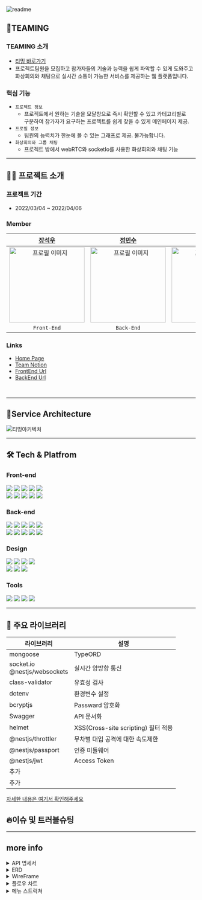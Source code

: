 ![readme](https://user-images.githubusercontent.com/46555489/161640050-44a6df10-0338-498b-8cb2-17ba3dd5ff58.png)

<!-- 서비스 간략설명  -->

## 🌠TEAMING

### TEAMING 소개

- [티밍 바로가기](https://teaming.link)
- 프로젝트팀원을 모집하고 참가자들의 기술과 능력을 쉽게 파악할 수 있게 도와주고 <br> 화상회의와 채팅으로 실시간 소통이 가능한 서비스를 제공하는 웹 플랫폼입니다.

### 핵심 기능

- `프로젝트 정보`
  - 프로젝트에서 원하는 기술을 모달창으로 즉시 확인할 수 있고 카테고리별로 <br> 구분하여 참가자가 요구하는 프로젝트를 쉽게 찾을 수 있게 메인페이지 제공.
- `프로필 정보`
  - 팀원의 능력치가 한눈에 볼 수 있는 그래프로 제공.
불가능합니다.
- `화상회의와 그룹 채팅`
  - 프로젝트 방에서 webRTC와 socketIo를 사용한 화상회의와 채팅 기능


---

## 👨‍💻 프로젝트 소개

### **프로젝트 기간**

- 2022/03/04 ~ 2022/04/06

### Member
<!-- 
|  Name  |  Position  |                               Link                               |
| :----: | :--------: | :--------------------------------------------------------------: |
| 장석우 | 프론트엔드 |     [https://github.com/jsw4215](https://github.com/jsw4215)     |
| 정민수 |   백엔드   |  [https://github.com/jeongmisnu](https://github.com/jeongmisnu)  |
| 이원진 |   백엔드   | [https://github.com/WON-JIN-LEE](https://github.com/WON-JIN-LEE) |
| 전도현 |   디자인   |                               [https://www.behance.net/Jeon-Do-Hyeon](https://www.behance.net/8c7e3f9a/appreciated)                               | -->

|                                                         [장석우](https://github.com/jsw4215)                                            |                                                         [정민수](https://github.com/jeongmisnu)                                                          |                                                      [이원진](https://github.com/WON-JIN-LEE)                                                       |                                                        [전도현](https://www.behance.net/8c7e3f9a/appreciated)                                                         |                                                                                            
| :----------------------------------------------------------------------------------------------------------------------------------------------------: | :----------------------------------------------------------------------------------------------------------------------------------------------------: | :---------------------------------------------------------------------------------------------------------------------------------------------------: | :---------------------------------------------------------------------------------------------------------------------------------------------------: | 
| <img src="https://avatars.githubusercontent.com/u/55970155?v=4" alt="프로필 이미지" width="200px"/> |  <img src="https://avatars.githubusercontent.com/u/97424268?v=4" alt="프로필 이미지" width="200px"/> | <img src="https://avatars.githubusercontent.com/u/46555489?v=4/152671737-f29d8e5c-76fd-482f-a133-32bedf3a4805.png" alt="프로필 이미지" width="200px" /> | <img src="https://a5.behance.net/0922ca289eb5ace1e0727b742a1f14f76639d8f5/img/profile/no-image-115.png?cb=264615658" alt="프로필 이미지" width="200px" /> 
|                                                                      `Front-End`                                               |                                                                      `Back-End`                                                                       |                                                                      `Back-End`                                                                          |                                                                       `Designer`                                                                       |                                                                      

### Links
- [Home Page](https://teaming.link)
- [Team Notion](https://www.notion.so/Teaming-c266b86faf844358af8b7c1b46c83a1e)
- [FrontEnd Url](https://github.com/teaming-project-team3/teaming_frontend)
- [BackEnd Url ](https://github.com/teaming-project-team3/teaming_backend)

<br>

---

## 💎Service Architecture

![티밍아키텍처](https://user-images.githubusercontent.com/46555489/161584453-979755f5-485f-48e4-b048-83c0da243376.png)


---

## 🛠 Tech & Platfrom

### **Front-end**
<p>
<img src="https://img.shields.io/badge/javascript-F7DF1E?style=for-the-badge&logo=javascript&logoColor=black">
<img src="https://img.shields.io/badge/React-61DAFB?style=for-the-badge&logo=React&logoColor=black">
<img src="https://img.shields.io/badge/Redux-764ABC?style=for-the-badge&logo=Redux&logoColor=white">
<img src="https://img.shields.io/badge/Tailwind-06B6D4?style=for-the-badge&logo=Tailwind CSS&logoColor=white">
<img src="https://img.shields.io/badge/html-E34F26?style=for-the-badge&logo=html5&logoColor=white">
  <br>
<img src="https://img.shields.io/badge/css-1572B6?style=for-the-badge&logo=css3&logoColor=white">
<img src="https://img.shields.io/badge/WebRTC-333333?style=for-the-badge&logo=WebRTC&logoColor=white">
<img src="https://img.shields.io/badge/socket.io-ffffff?style=for-the-badge&logo=socket.io&logoColor=black">
<img src="https://img.shields.io/badge/CloudFront-D05C4B?style=for-the-badge&logo=Amazon AWS&logoColor=white">
<img src="https://img.shields.io/badge/Amazon S3-569A31?style=for-the-badge&logo=Amazon S3&logoColor=white">
<br>
</p>

### **Back-end**
<p>
<img src="https://img.shields.io/badge/node.js-339933?style=for-the-badge&logo=Node.js&logoColor=white">
<img src="https://img.shields.io/badge/NestJS-E0234E?style=for-the-badge&logo=NestJS&logoColor=white">
<img src="https://img.shields.io/badge/javascript-F7DF1E?style=for-the-badge&logo=javascript&logoColor=black">
<img src="https://img.shields.io/badge/TypeScript-3178C6?style=for-the-badge&logo=TypeScript&logoColor=white"/>
<img src="https://img.shields.io/badge/WebRTC-333333?style=for-the-badge&logo=WebRTC&logoColor=white">
<br>
<img src="https://img.shields.io/badge/socket.io-ffffff?style=for-the-badge&logo=socket.io&logoColor=black">
<img src="https://img.shields.io/badge/mongoDB-47A248?style=for-the-badge&logo=MongoDB&logoColor=white">  
<img src="https://img.shields.io/badge/AWS Ec2-232F3E?style=for-the-badge&logo=amazonaws&logoColor=white"> 
<img src="https://img.shields.io/badge/NGINX-009639?style=for-the-badge&logo=NGINX&logoColor=white">
<img src="https://img.shields.io/badge/passport-33D875?style=for-the-badge&logo=passport&logoColor=white">
<br>
</p>

### **Design**
<p>
<img src="https://img.shields.io/badge/Figma-F24E1E?style=for-the-badge&logo=Figma&logoColor=white"/>
<img src="https://img.shields.io/badge/Sketch-F7B500?style=for-the-badge&logo=Sketch&logoColor=white"/>
<img src="https://img.shields.io/badge/Adobe XD-FF61F6?style=for-the-badge&logo=Adobe XD&logoColor=white"/>
<img src="https://img.shields.io/badge/Adobe Illustrator-FF9A00?style=for-the-badge&logo=Adobe Illustrator&logoColor=white"/>
<br>
<img src="https://img.shields.io/badge/Adobe Photoshop-31A8FF?style=for-the-badge&logo=Adobe Photoshop&logoColor=white"/>
<img src="https://img.shields.io/badge/Adobe Premiere-9999FF?style=for-the-badge&logo=Adobe Premiere Pro&logoColor=white"/>
<img src="https://img.shields.io/badge/Adobe After Effects-9999FF?style=for-the-badge&logo=Adobe After Effects&logoColor=white"/>
<br>
</p>

### **Tools**
<p>
  <img src="https://img.shields.io/badge/VSCode-007ACC?style=for-the-badge&logo=Visual Studio Code&logoColor=white"/>
  <img src="https://img.shields.io/badge/Slack-4A154B?style=for-the-badge&logo=Slack&logoColor=white"/>
  <img src="https://img.shields.io/badge/Git-F05032?style=for-the-badge&logo=Git&logoColor=white"/>
<img src="https://img.shields.io/badge/Github-181717?style=for-the-badge&logo=github&logoColor=white">
<br>
  </p>


---

## 📘 주요 라이브러리

| 라이브러리    | 설명                                    |  
| ------------- | --------------------------------------- |
| mongoose     |     TypeORD                             |
| socket.io <br>@nestjs/websockets         | 실시간 양방향 통신            |     
| class-validator    | 유효성 검사                            |
| dotenv        | 환경변수 설정                          |
|bcryptjs | Passward 암호화                        |
| Swagger       | API 문서화                             |
| helmet       |     XSS(Cross-site scripting) 필터 적용             |
| @nestjs/throttler   | 무차별 대입 공격에 대한 속도제한        |   
| @nestjs/passport    | 인증 미들웨어                             |
| @nestjs/jwt       |    Access Token                                  |
| 추가       |                                        |
| 추가       |                                        |

[자세한 내용은 여기서 확인해주세요](https://www.notion.so/750cce1827ab4b4b9ba28fcc7aace3c2)


## 🔥이슈 및 트러블슈팅


---

## more info

<details>
<summary>API 명세서</summary>
<div markdown="1">

</div>
</details>

<details>
<summary>ERD</summary>
<div markdown="1">

![ERD](https://user-images.githubusercontent.com/46555489/161620583-918d8dae-76dd-45fc-8467-2439647ebdd2.PNG)

</div>
</details>

<!-- 와이어프레임  -->
<details>
<summary>WireFrame</summary>
<div markdown="1">

![wireframe PNG](https://user-images.githubusercontent.com/46555489/161588493-c7a60eb6-8759-4e94-a019-b999cf6c963c.png)

</div>
</details>

<!-- 플로우 차트  -->
<details>
<summary>플로우 차트</summary>
<div markdown="1">


</div>
</details>

<!-- 메뉴 스트럭쳐  -->
<details>
<summary>메뉴 스트럭쳐</summary>
<div markdown="1">

![Menu Structure](https://user-images.githubusercontent.com/87928719/151090653-8b9ee168-802b-4901-bba9-89dc381f2279.png)

</div>
</details>

